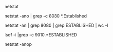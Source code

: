 netstat


netstat -ano | grep -c 8080 *.Established

netstat -an | grep 8080 | grep ESTABLISHED | wc -l

lsof -i |grep -c 9010.*ESTABLISHED

netstat -anop